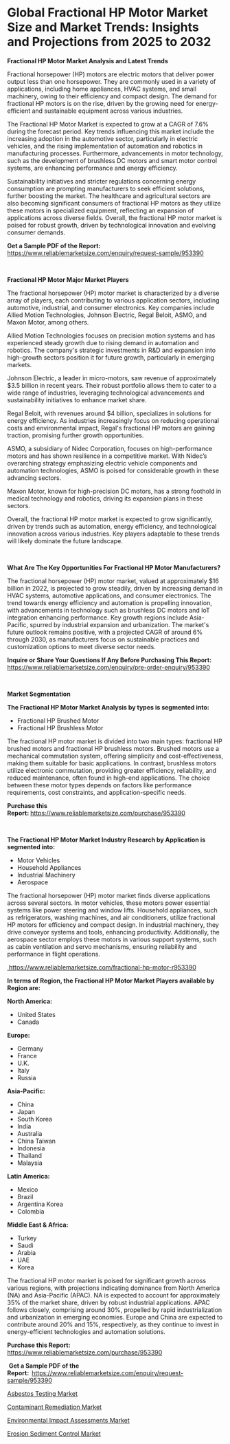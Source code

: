 <p><h1>Global Fractional HP Motor Market Size and Market Trends: Insights and Projections from 2025 to 2032</h1></p><p><strong>Fractional HP Motor Market Analysis and Latest Trends</strong></p>
<p><p>Fractional horsepower (HP) motors are electric motors that deliver power output less than one horsepower. They are commonly used in a variety of applications, including home appliances, HVAC systems, and small machinery, owing to their efficiency and compact design. The demand for fractional HP motors is on the rise, driven by the growing need for energy-efficient and sustainable equipment across various industries.</p><p>The Fractional HP Motor Market is expected to grow at a CAGR of 7.6% during the forecast period. Key trends influencing this market include the increasing adoption in the automotive sector, particularly in electric vehicles, and the rising implementation of automation and robotics in manufacturing processes. Furthermore, advancements in motor technology, such as the development of brushless DC motors and smart motor control systems, are enhancing performance and energy efficiency.</p><p>Sustainability initiatives and stricter regulations concerning energy consumption are prompting manufacturers to seek efficient solutions, further boosting the market. The healthcare and agricultural sectors are also becoming significant consumers of fractional HP motors as they utilize these motors in specialized equipment, reflecting an expansion of applications across diverse fields. Overall, the fractional HP motor market is poised for robust growth, driven by technological innovation and evolving consumer demands.</p></p>
<p><strong>Get a Sample PDF of the Report:&nbsp;</strong> <a href="https://www.reliablemarketsize.com/enquiry/request-sample/953390?utm_campaign=2034&utm_medium=2&utm_source=Github&utm_content=ia&utm_term=07032025&utm_id=fractional-hp-motor">https://www.reliablemarketsize.com/enquiry/request-sample/953390</a></p>
<p>&nbsp;</p>
<p><strong>Fractional HP Motor Major Market Players</strong></p>
<p><p>The fractional horsepower (HP) motor market is characterized by a diverse array of players, each contributing to various application sectors, including automotive, industrial, and consumer electronics. Key companies include Allied Motion Technologies, Johnson Electric, Regal Beloit, ASMO, and Maxon Motor, among others.</p><p>Allied Motion Technologies focuses on precision motion systems and has experienced steady growth due to rising demand in automation and robotics. The company's strategic investments in R&D and expansion into high-growth sectors position it for future growth, particularly in emerging markets.</p><p>Johnson Electric, a leader in micro-motors, saw revenue of approximately $3.5 billion in recent years. Their robust portfolio allows them to cater to a wide range of industries, leveraging technological advancements and sustainability initiatives to enhance market share.</p><p>Regal Beloit, with revenues around $4 billion, specializes in solutions for energy efficiency. As industries increasingly focus on reducing operational costs and environmental impact, Regal's fractional HP motors are gaining traction, promising further growth opportunities.</p><p>ASMO, a subsidiary of Nidec Corporation, focuses on high-performance motors and has shown resilience in a competitive market. With Nidec’s overarching strategy emphasizing electric vehicle components and automation technologies, ASMO is poised for considerable growth in these advancing sectors.</p><p>Maxon Motor, known for high-precision DC motors, has a strong foothold in medical technology and robotics, driving its expansion plans in these sectors.</p><p>Overall, the fractional HP motor market is expected to grow significantly, driven by trends such as automation, energy efficiency, and technological innovation across various industries. Key players adaptable to these trends will likely dominate the future landscape.</p></p>
<p>&nbsp;</p>
<p><strong>What Are The Key Opportunities For Fractional HP Motor Manufacturers?</strong></p>
<p><p>The fractional horsepower (HP) motor market, valued at approximately $16 billion in 2022, is projected to grow steadily, driven by increasing demand in HVAC systems, automotive applications, and consumer electronics. The trend towards energy efficiency and automation is propelling innovation, with advancements in technology such as brushless DC motors and IoT integration enhancing performance. Key growth regions include Asia-Pacific, spurred by industrial expansion and urbanization. The market's future outlook remains positive, with a projected CAGR of around 6% through 2030, as manufacturers focus on sustainable practices and customization options to meet diverse sector needs.</p></p>
<p><strong>Inquire or Share Your Questions If Any Before Purchasing This Report:</strong> <a href="https://www.reliablemarketsize.com/enquiry/pre-order-enquiry/953390?utm_campaign=2034&utm_medium=2&utm_source=Github&utm_content=ia&utm_term=07032025&utm_id=fractional-hp-motor">https://www.reliablemarketsize.com/enquiry/pre-order-enquiry/953390</a></p>
<p>&nbsp;</p>
<p><strong>Market Segmentation</strong></p>
<p><strong>The Fractional HP Motor Market Analysis by types is segmented into:</strong></p>
<p><ul><li>Fractional HP Brushed Motor</li><li>Fractional HP Brushless Motor</li></ul></p>
<p><p>The fractional HP motor market is divided into two main types: fractional HP brushed motors and fractional HP brushless motors. Brushed motors use a mechanical commutation system, offering simplicity and cost-effectiveness, making them suitable for basic applications. In contrast, brushless motors utilize electronic commutation, providing greater efficiency, reliability, and reduced maintenance, often found in high-end applications. The choice between these motor types depends on factors like performance requirements, cost constraints, and application-specific needs.</p></p>
<p><strong>Purchase this Report:&nbsp;</strong><a href="https://www.reliablemarketsize.com/purchase/953390?utm_campaign=2034&utm_medium=2&utm_source=Github&utm_content=ia&utm_term=07032025&utm_id=fractional-hp-motor">https://www.reliablemarketsize.com/purchase/953390</a></p>
<p>&nbsp;</p>
<p><strong>The Fractional HP Motor Market Industry Research by Application is segmented into:</strong></p>
<p><ul><li>Motor Vehicles</li><li>Household Appliances</li><li>Industrial Machinery</li><li>Aerospace</li></ul></p>
<p><p>The fractional horsepower (HP) motor market finds diverse applications across several sectors. In motor vehicles, these motors power essential systems like power steering and window lifts. Household appliances, such as refrigerators, washing machines, and air conditioners, utilize fractional HP motors for efficiency and compact design. In industrial machinery, they drive conveyor systems and tools, enhancing productivity. Additionally, the aerospace sector employs these motors in various support systems, such as cabin ventilation and servo mechanisms, ensuring reliability and performance in flight operations.</p></p>
<p><a href="https://www.reliablemarketsize.com/fractional-hp-motor-r953390?utm_campaign=2034&utm_medium=2&utm_source=Github&utm_content=ia&utm_term=07032025&utm_id=fractional-hp-motor">&nbsp;https://www.reliablemarketsize.com/fractional-hp-motor-r953390</a></p>
<p><strong>In terms of Region, the Fractional HP Motor Market Players available by Region are:</strong></p>
<p>
    <p> <strong> North America: </strong>
        <ul>
            <li>United States</li>
            <li>Canada</li>
        </ul>
        </p> 
    <p> <strong> Europe: </strong>
        <ul>
            <li>Germany</li>
            <li>France</li>
            <li>U.K.</li>
            <li>Italy</li>
            <li>Russia</li>
        </ul>
        </p> 
    <p> <strong> Asia-Pacific: </strong>
        <ul>
            <li>China</li>
            <li>Japan</li>
            <li>South Korea</li>
            <li>India</li>
            <li>Australia</li>
            <li>China Taiwan</li>
            <li>Indonesia</li>
            <li>Thailand</li>
            <li>Malaysia</li>
        </ul>
        </p> 
    <p> <strong> Latin America: </strong>
        <ul>
            <li>Mexico</li>
            <li>Brazil</li>
            <li>Argentina Korea</li>
            <li>Colombia</li>
        </ul>
        </p> 
    <p> <strong> Middle East & Africa: </strong>
        <ul>
            <li>Turkey</li>
            <li>Saudi</li>
            <li>Arabia</li>
            <li>UAE</li>
            <li>Korea</li>
        </ul>
    </p>
    </p>
<p><p>The fractional HP motor market is poised for significant growth across various regions, with projections indicating dominance from North America (NA) and Asia-Pacific (APAC). NA is expected to account for approximately 35% of the market share, driven by robust industrial applications. APAC follows closely, comprising around 30%, propelled by rapid industrialization and urbanization in emerging economies. Europe and China are expected to contribute around 20% and 15%, respectively, as they continue to invest in energy-efficient technologies and automation solutions.</p></p>
<p><strong>Purchase this Report: </strong><a href="https://www.reliablemarketsize.com/purchase/953390?utm_campaign=2034&utm_medium=2&utm_source=Github&utm_content=ia&utm_term=07032025&utm_id=fractional-hp-motor">https://www.reliablemarketsize.com/purchase/953390</a></p>
<p>&nbsp;<strong>Get a Sample PDF of the Report:&nbsp;&nbsp;</strong><a href="https://www.reliablemarketsize.com/enquiry/request-sample/953390?utm_campaign=2034&utm_medium=2&utm_source=Github&utm_content=ia&utm_term=07032025&utm_id=fractional-hp-motor">https://www.reliablemarketsize.com/enquiry/request-sample/953390</a></p>
<p><strong></strong></p>
<p><p><a href="https://github.com/ChiragRp1/Market-Research-Report-List-7/blob/main/asbestos-testing-market.md?utm_campaign=2034&utm_medium=2&utm_source=Github&utm_content=ia&utm_term=07032025&utm_id=fractional-hp-motor">Asbestos Testing Market</a></p><p><a href="https://github.com/seherlouize/Market-Research-Report-List-1/blob/main/contaminant-remediation-market.md?utm_campaign=2034&utm_medium=2&utm_source=Github&utm_content=ia&utm_term=07032025&utm_id=fractional-hp-motor">Contaminant Remediation Market</a></p><p><a href="https://github.com/delcirodda4f/Market-Research-Report-List-1/blob/main/environmental-impact-assessments-market.md?utm_campaign=2034&utm_medium=2&utm_source=Github&utm_content=ia&utm_term=07032025&utm_id=fractional-hp-motor">Environmental Impact Assessments Market</a></p><p><a href="https://github.com/sujunstevce/Market-Research-Report-List-1/blob/main/erosion-sediment-control-market.md?utm_campaign=2034&utm_medium=2&utm_source=Github&utm_content=ia&utm_term=07032025&utm_id=fractional-hp-motor">Erosion Sediment Control Market</a></p></p>